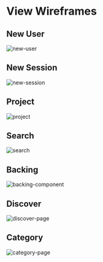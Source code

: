 # View Wireframes

## New User
![new-user]

## New Session
![new-session]

## Project
![project]

## Search
![search]

## Backing
![backing-component]

## Discover
![discover-page]

## Category
![category-page]

[new-user]: ./wireframes/new_user.png
[new-session]: ./wireframes/new_session.png
[project]: ./wireframes/project.png
[search]: ./wireframes/search.png
[backing-component]: ./wireframes/backing_component.png
[discover-page]: ./wireframes/discover.png
[category-page]: ./wireframes/category_page.png

